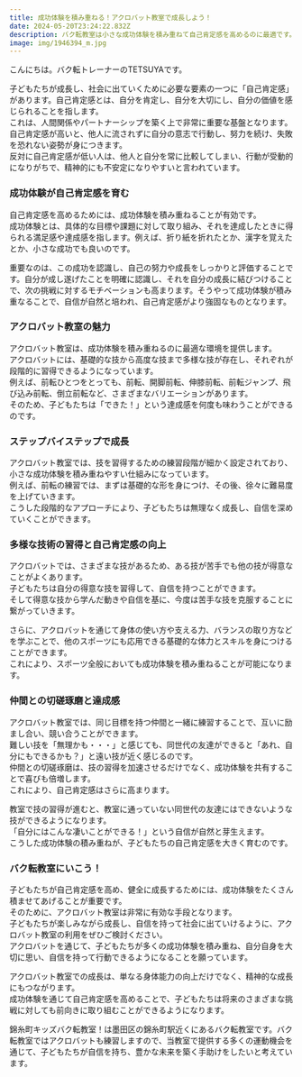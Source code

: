 ```yaml
---
title: 成功体験を積み重ねる！アクロバット教室で成長しよう！
date: 2024-05-20T23:24:22.832Z
description: バク転教室は小さな成功体験を積み重ねて自己肯定感を高めるのに最適です。
image: img/1946394_m.jpg
---
```

こんにちは。バク転トレーナーのTETSUYAです。

子どもたちが成長し、社会に出ていくために必要な要素の一つに「自己肯定感」があります。自己肯定感とは、自分を肯定し、自分を大切にし、自分の価値を感じられることを指します。\
これは、人間関係やパートナーシップを築く上で非常に重要な基盤となります。自己肯定感が高いと、他人に流されずに自分の意志で行動し、努力を続け、失敗を恐れない姿勢が身につきます。\
反対に自己肯定感が低い人は、他人と自分を常に比較してしまい、行動が受動的になりがちで、精神的にも不安定になりやすいと言われています。

### 成功体験が自己肯定感を育む

自己肯定感を高めるためには、成功体験を積み重ねることが有効です。\
成功体験とは、具体的な目標や課題に対して取り組み、それを達成したときに得られる満足感や達成感を指します。例えば、折り紙を折れたとか、漢字を覚えたとか、小さな成功でも良いのです。

重要なのは、この成功を認識し、自己の努力や成長をしっかりと評価することです。自分が成し遂げたことを明確に認識し、それを自分の成長に結びつけることで、次の挑戦に対するモチベーションも高まります。そうやって成功体験が積み重なることで、自信が自然と培われ、自己肯定感がより強固なものとなります。

### アクロバット教室の魅力

アクロバット教室は、成功体験を積み重ねるのに最適な環境を提供します。\
アクロバットには、基礎的な技から高度な技まで多様な技が存在し、それぞれが段階的に習得できるようになっています。\
例えば、前転ひとつをとっても、前転、開脚前転、伸膝前転、前転ジャンプ、飛び込み前転、倒立前転など、さまざまなバリエーションがあります。\
そのため、子どもたちは「できた！」という達成感を何度も味わうことができるのです。

### ステップバイステップで成長

アクロバット教室では、技を習得するための練習段階が細かく設定されており、小さな成功体験を積み重ねやすい仕組みになっています。\
例えば、前転の練習では、まずは基礎的な形を身につけ、その後、徐々に難易度を上げていきます。\
こうした段階的なアプローチにより、子どもたちは無理なく成長し、自信を深めていくことができます。

### 多様な技術の習得と自己肯定感の向上

アクロバットでは、さまざまな技があるため、ある技が苦手でも他の技が得意なことがよくあります。\
子どもたちは自分の得意な技を習得して、自信を持つことができます。\
そして得意な技から学んだ動きや自信を基に、今度は苦手な技を克服することに繋がっていきます。

さらに、アクロバットを通じて身体の使い方や支える力、バランスの取り方などを学ぶことで、他のスポーツにも応用できる基礎的な体力とスキルを身につけることができます。\
これにより、スポーツ全般においても成功体験を積み重ねることが可能になります。

### 仲間との切磋琢磨と達成感

アクロバット教室では、同じ目標を持つ仲間と一緒に練習することで、互いに励まし合い、競い合うことができます。\
難しい技を「無理かも・・・」と感じても、同世代の友達ができると「あれ、自分にもできるかも？」と遠い技が近く感じるのです。\
仲間との切磋琢磨は、技の習得を加速させるだけでなく、成功体験を共有することで喜びも倍増します。\
これにより、自己肯定感はさらに高まります。

教室で技の習得が進むと、教室に通っていない同世代の友達にはできないような技ができるようになります。\
「自分にはこんな凄いことができる！」という自信が自然と芽生えます。\
こうした成功体験の積み重ねが、子どもたちの自己肯定感を大きく育むのです。

### バク転教室にいこう！

子どもたちが自己肯定感を高め、健全に成長するためには、成功体験をたくさん積ませてあげることが重要です。\
そのために、アクロバット教室は非常に有効な手段となります。\
子どもたちが楽しみながら成長し、自信を持って社会に出ていけるように、アクロバット教室の利用をぜひご検討ください。\
アクロバットを通じて、子どもたちが多くの成功体験を積み重ね、自分自身を大切に思い、自信を持って行動できるようになることを願っています。

アクロバット教室での成長は、単なる身体能力の向上だけでなく、精神的な成長にもつながります。\
成功体験を通じて自己肯定感を高めることで、子どもたちは将来のさまざまな挑戦に対しても前向きに取り組むことができるようになります。

錦糸町キッズバク転教室！は墨田区の錦糸町駅近くにあるバク転教室です。バク転教室ではアクロバットも練習しますので、当教室で提供する多くの運動機会を通じて、子どもたちが自信を持ち、豊かな未来を築く手助けをしたいと考えています。